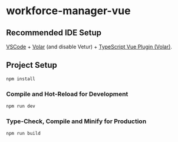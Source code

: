 # workforce-manager-vue

## Recommended IDE Setup

[VSCode](https://code.visualstudio.com/) + [Volar](https://marketplace.visualstudio.com/items?itemName=Vue.volar) (and disable Vetur) + [TypeScript Vue Plugin (Volar)](https://marketplace.visualstudio.com/items?itemName=Vue.vscode-typescript-vue-plugin).

## Project Setup

~~~bash
npm install
~~~

### Compile and Hot-Reload for Development

~~~bash
npm run dev
~~~

### Type-Check, Compile and Minify for Production

~~~bash
npm run build
~~~